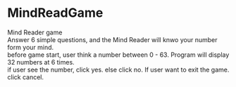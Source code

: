 # MindReadGame
Mind Reader game <br/>
Answer 6 simple questions, and the Mind Reader will knwo your number form your mind. <br/>
before game start, user think a number between 0 - 63. Program will display 32 numbers at 6 times. <br/>
if user see the number, click yes. else click no. If user want to exit the game. click cancel. <br />
